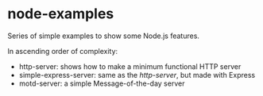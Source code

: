 # node-examples

Series of simple examples to show some Node.js features.

In ascending order of complexity:

* http-server: shows how to make a minimum functional HTTP server
* simple-express-server: same as the *http-server*, but made with Express
* motd-server: a simple Message-of-the-day server
